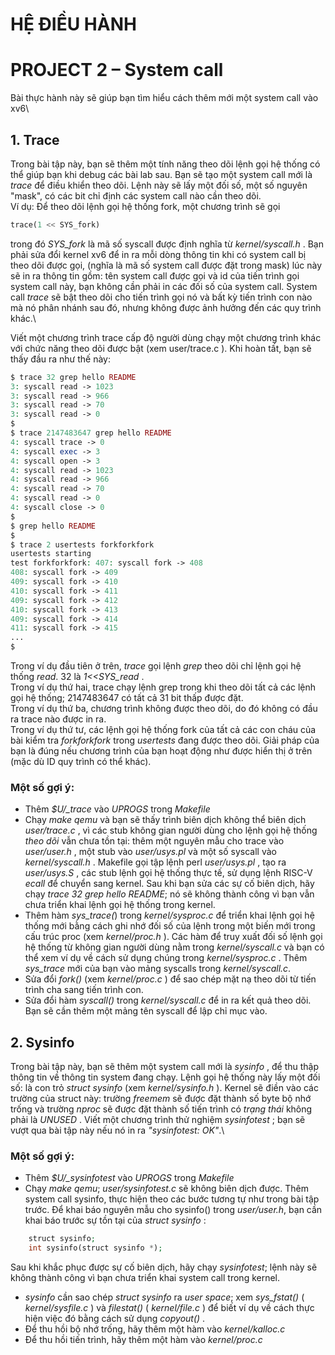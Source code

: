 # HỆ ĐIỀU HÀNH

# PROJECT 2 – System call

Bài thực hành này sẽ giúp bạn tìm hiểu cách thêm mới một system call vào xv6\

## 1. Trace
Trong bài tập này, bạn sẽ thêm một tính năng theo dõi lệnh gọi hệ thống có thể giúp bạn khi debug các bài lab sau. 
Bạn sẽ tạo một system call mới là *trace*  để điều khiển theo dõi. 
Lệnh này sẽ lấy một  đối số, một số nguyên "mask", có các bit chỉ định các system call nào cần theo dõi.\
Ví dụ: Để theo dõi lệnh gọi hệ thống fork, một chương trình sẽ gọi 
  ```php
  trace(1 << SYS_fork)
```
trong đó *SYS_fork* là mã số syscall được định nghĩa từ *kernel/syscall.h* . 
Bạn phải sửa đổi kernel xv6 để in ra mỗi dòng thông tin khi có system call bị theo dõi được gọi, (nghĩa là mã số system call được đặt trong mask) 
lúc này sẽ in ra thông tin gồm: tên system call được gọi và id của tiến trình gọi system call này, bạn không cần phải in các đối số của system call. 
System call *trace* sẽ bật theo dõi cho tiến trình gọi nó và bất kỳ tiến trình con nào mà nó phân nhánh sau đó, nhưng không được ảnh hưởng đến các quy trình khác.\

Viết một chương trình trace cấp độ người dùng chạy một chương trình khác với chức năng theo dõi được bật (xem user/trace.c ). Khi hoàn tất, bạn sẽ thấy đầu ra như thế này:
```php
$ trace 32 grep hello README
3: syscall read -> 1023
3: syscall read -> 966
3: syscall read -> 70
3: syscall read -> 0
$
$ trace 2147483647 grep hello README
4: syscall trace -> 0
4: syscall exec -> 3
4: syscall open -> 3
4: syscall read -> 1023
4: syscall read -> 966
4: syscall read -> 70
4: syscall read -> 0
4: syscall close -> 0
$
$ grep hello README
$
$ trace 2 usertests forkforkfork
usertests starting
test forkforkfork: 407: syscall fork -> 408
408: syscall fork -> 409
409: syscall fork -> 410
410: syscall fork -> 411
409: syscall fork -> 412
410: syscall fork -> 413
409: syscall fork -> 414
411: syscall fork -> 415
...
$
```

Trong ví dụ đầu tiên ở trên, *trace* gọi lệnh *grep* theo dõi chỉ lệnh gọi hệ thống *read*. 32 là *1<<SYS_read* .\
Trong ví dụ thứ hai, trace chạy lệnh grep trong khi theo dõi tất cả các lệnh gọi hệ thống; 2147483647 có tất cả 31 bit thấp được đặt. \
Trong ví dụ thứ ba, chương trình không được theo dõi, do đó không có đầu ra trace nào được in ra. \
Trong ví dụ thứ tư, các lệnh gọi hệ thống fork của tất cả các con cháu của bài kiểm tra *forkforkfork* trong *usertests* đang được theo dõi. 
Giải pháp của bạn là đúng nếu chương trình của bạn hoạt động như được hiển thị ở trên (mặc dù ID quy trình có thể khác).
### Một số gợi ý:
- Thêm *$U/_trace* vào *UPROGS* trong *Makefile*
- Chạy *make qemu* và bạn sẽ thấy trình biên dịch không thể biên dịch *user/trace.c* , vì các stub không gian người dùng cho lệnh gọi hệ thống *theo dõi* vẫn chưa tồn tại: thêm một nguyên mẫu cho trace vào *user/user.h* ,
một stub vào *user/usys.pl* và một số syscall vào *kernel/syscall.h* . Makefile gọi tập lệnh perl *user/usys.pl* , tạo ra *user/usys.S* , các stub lệnh gọi hệ thống thực tế, sử dụng lệnh RISC-V *ecall* để
chuyển sang kernel. Sau khi bạn sửa các sự cố biên dịch, hãy chạy *trace 32 grep hello README*; nó sẽ không thành công vì bạn vẫn chưa triển khai lệnh gọi hệ thống trong kernel.
- Thêm hàm *sys_trace(*) trong *kernel/sysproc.c* để triển khai lệnh gọi hệ thống mới bằng cách ghi nhớ đối số của lệnh trong một biến mới trong cấu trúc proc (xem *kernel/proc.h* ).
Các hàm để truy xuất đối số lệnh gọi hệ thống từ không gian người dùng nằm trong *kernel/syscall.c* và bạn có thể xem ví dụ về cách sử dụng chúng trong *kernel/sysproc.c* .
Thêm *sys_trace* mới của bạn vào mảng syscalls trong *kernel/syscall.c*.
- Sửa đổi *fork()* (xem *kernel/proc.c* ) để sao chép mặt nạ theo dõi từ tiến trình cha sang tiến trình con.
- Sửa đổi hàm *syscall()* trong *kernel/syscall.c* để in ra kết quả theo dõi. Bạn sẽ cần thêm một mảng tên syscall để lập chỉ mục vào.

## 2. Sysinfo
Trong bài tập này, bạn sẽ thêm một system call mới là *sysinfo* , để thu thập thông tin về thông tin system đang chạy. 
Lệnh gọi hệ thống này lấy một đối số: là con trỏ *struct sysinfo* (xem *kernel/sysinfo.h* ). Kernel sẽ điền vào các trường của struct này: trường *freemem* sẽ được đặt thành số byte bộ nhớ trống và 
trường *nproc* sẽ được đặt thành số tiến trình có *trạng thái* không phải là *UNUSED* . Viết một chương trình thử nghiệm *sysinfotest* ; bạn sẽ vượt qua bài tập này nếu nó in ra *"sysinfotest: OK"*.\
### Một số gợi ý:
- Thêm *$U/_sysinfotest* vào *UPROGS* trong *Makefile*
- Chạy *make qemu*; *user/sysinfotest.c* sẽ không biên dịch được. Thêm system call sysinfo, thực hiện theo các bước tương tự như trong bài tập trước.
Để khai báo nguyên mẫu cho sysinfo() trong *user/user.h*, bạn cần khai báo trước sự tồn tại của *struct sysinfo* :
```php
    struct sysinfo;
    int sysinfo(struct sysinfo *);
```
  
Sau khi khắc phục được sự cố biên dịch, hãy chạy *sysinfotest*; lệnh này sẽ không thành công vì bạn chưa triển khai system call trong kernel.
- *sysinfo* cần sao chép *struct sysinfo* ra *user space*;  xem *sys_fstat()* ( *kernel/sysfile.c* ) và *filestat()* ( *kernel/file.c* ) để biết ví dụ về cách thực hiện việc đó bằng cách sử dụng *copyout()* .
- Để thu hồi bộ nhớ trống, hãy thêm một hàm vào *kernel/kalloc.c*
- Để thu hồi tiến trình, hãy thêm một hàm vào *kernel/proc.c*


